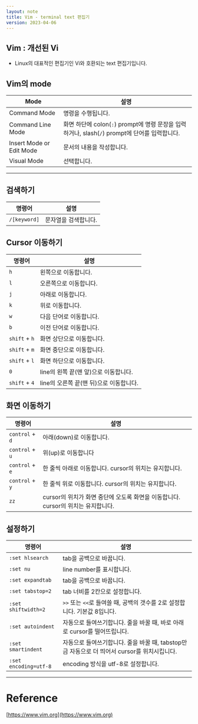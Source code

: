 ```yaml
---
layout: note
title: Vim - terminal text 편집기
version: 2023-04-06
---
```





## Vim : 개선된 Vi

- Linux의 대표적인 편집기인 Vi와 호환되는 text 편집기입니다.




## Vim의 mode

| Mode | 설명 |
| - | - |
| Command Mode | 명령을 수행됩니다. |
| Command Line Mode | 화면 하단에 colon(`:`) prompt에 명령 문장을 입력하거나, slash(`/`) prompt에 단어를 입력합니다. |
| Insert Mode or Edit Mode | 문서의 내용을 작성합니다. |
| Visual Mode | 선택합니다. |




---




## 검색하기

| 명령어 | 설명 |
| - | - |
| `/[keyword]` | 문자열을 검색합니다. |




## Cursor 이동하기

| 명령어 | 설명 |
| - | - |
| `h` | 왼쪽으로 이동합니다. |
| `l` | 오른쪽으로 이동합니다. |
| `j` | 아래로 이동합니다. |
| `k` | 위로 이동합니다. |
| `w` | 다음 단어로 이동합니다. |
| `b` | 이전 단어로 이동합니다. |
| `shift` + `h` | 화면 상단으로 이동합니다. |
| `shift` + `m` | 화면 중단으로 이동합니다. |
| `shift` + `l` | 화면 하단으로 이동합니다. |
| `0` | line의 왼쪽 끝(맨 앞)으로 이동합니다. |
| `shift` + `4` | line의 오른쪽 끝(맨 뒤)으로 이동합니다. |




## 화면 이동하기

| 명령어 | 설명 |
| - | - |
| `control` + `d` | 아래(down)로 이동합니다. |
| `control` + `u` | 위(up)로 이동합니다 |
| `control` + `e` | 한 줄씩 아래로 이동합니다. cursor의 위치는 유지합니다. |
| `control` + `y` | 한 줄씩 위로 이동합니다. cursor의 위치는 유지합니다. |
| `zz` | cursor의 위치가 화면 중단에 오도록 화면을 이동합니다. cursor의 위치는 유지합니다. |




## 설정하기

| 명령어 | 설명 |
| - | - |
| `:set hlsearch` | tab을 공백으로 바꿉니다. |
| `:set nu` | line number를 표시합니다. |
| `:set expandtab` | tab을 공백으로 바꿉니다. |
| `:set tabstop=2` | tab 너비를 2칸으로 설정합니다. |
| `:set shiftwidth=2` | `>>` 또는 `<<`로 들여쓸 때, 공백의 갯수를 2로 설정합니다. 기본값 8입니다. |
| `:set autoindent` | 자동으로 들여쓰기합니다. 줄을 바꿀 때, 바로 아래로 cursor를 떨어뜨립니다. |
| `:set smartindent` | 자동으로 들여쓰기합니다. 줄을 바꿀 때, tabstop만금 자동으로 더 띄어서 cursor를 위치시킵니다. |
| `:set encoding=utf-8` | encoding 방식을 utf-8로 설정합니다. |




---




# Reference

[https://www.vim.org](https://www.vim.org)